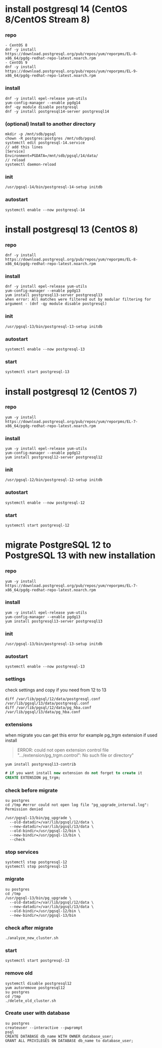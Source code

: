 # install postgresql 14 (CentOS 8/CentOS Stream 8)

### repo
```console
- CentOS 8
dnf -y install https://download.postgresql.org/pub/repos/yum/reporpms/EL-8-x86_64/pgdg-redhat-repo-latest.noarch.rpm
- CentOS 9
dnf -y install https://download.postgresql.org/pub/repos/yum/reporpms/EL-9-x86_64/pgdg-redhat-repo-latest.noarch.rpm
```

### install
```console
dnf -y install epel-release yum-utils
yum-config-manager --enable pgdg14
dnf -qy module disable postgresql
dnf -y install postgresql14-server postgresql14
```

### (optional) Install to another directory
```console
mkdir -p /mnt/sdb/pgsql
chown -R postgres:postgres /mnt/sdb/pgsql
systemctl edit postgresql-14.service
// add this lines
[Service]
Environment=PGDATA=/mnt/sdb/pgsql/14/data/
// reload
systemctl daemon-reload
```

### init
```console
/usr/pgsql-14/bin/postgresql-14-setup initdb
```

### autostart
```console
systemctl enable --now postgresql-14
```

# install postgresql 13 (CentOS 8)

### repo
```console
dnf -y install https://download.postgresql.org/pub/repos/yum/reporpms/EL-8-x86_64/pgdg-redhat-repo-latest.noarch.rpm
```

### install
```console
dnf -y install epel-release yum-utils
yum-config-manager --enable pgdg13
yum install postgresql13-server postgresql13
when error: All matches were filtered out by modular filtering for argument - (dnf -qy module disable postgresql)
```
### init
```console
/usr/pgsql-13/bin/postgresql-13-setup initdb
```

### autostart
```console
systemctl enable --now postgresql-13
```

### start
```console
systemctl start postgresql-13
```

# install postgresql 12 (CentOS 7)

### repo
```console
yum -y install https://download.postgresql.org/pub/repos/yum/reporpms/EL-7-x86_64/pgdg-redhat-repo-latest.noarch.rpm
```

### install
```console
yum -y install epel-release yum-utils
yum-config-manager --enable pgdg12
yum install postgresql12-server postgresql12
```
### init
```console
/usr/pgsql-12/bin/postgresql-12-setup initdb
```

### autostart
```console
systemctl enable --now postgresql-12
```

### start
```console
systemctl start postgresql-12
```

# migrate PostgreSQL 12 to PostgreSQL 13 with new installation

### repo
```console
yum -y install https://download.postgresql.org/pub/repos/yum/reporpms/EL-7-x86_64/pgdg-redhat-repo-latest.noarch.rpm
```

### install
```console
yum -y install epel-release yum-utils
yum-config-manager --enable pgdg13
yum install postgresql13-server postgresql13
```
### init
```console
/usr/pgsql-13/bin/postgresql-13-setup initdb
```

### autostart
```console
systemctl enable --now postgresql-13
```

### settings
check settings and copy if you need from 12 to 13
```console
diff /var/lib/pgsql/12/data/postgresql.conf /var/lib/pgsql/13/data/postgresql.conf
diff /var/lib/pgsql/12/data/pg_hba.conf /var/lib/pgsql/13/data/pg_hba.conf
```

### extensions
when migrate you can get this error for example pg_trgm extension if used install

>ERROR: could not open extension control file ".../extension/pg_trgm.control": No such file or directory"

```console
yum install postgresql13-contrib
```

```sql
# if you want install new extension do not forget to create it
CREATE EXTENSION pg_trgm;
```

### check before migrate
```console
su postgres
cd /tmp #error could not open log file "pg_upgrade_internal.log": Permission denied
```

```console
/usr/pgsql-13/bin/pg_upgrade \
  --old-datadir=/var/lib/pgsql/12/data \
  --new-datadir=/var/lib/pgsql/13/data \
  --old-bindir=/usr/pgsql-12/bin \
  --new-bindir=/usr/pgsql-13/bin \
  --check
```

### stop services
```console
systemctl stop postgresql-12
systemctl stop postgresql-13
```

### migrate

```console
su postgres
cd /tmp
/usr/pgsql-13/bin/pg_upgrade \
  --old-datadir=/var/lib/pgsql/12/data \
  --new-datadir=/var/lib/pgsql/13/data \
  --old-bindir=/usr/pgsql-12/bin \
  --new-bindir=/usr/pgsql-13/bin 
```

### check after migrate
```console
./analyze_new_cluster.sh
```

### start
```console
systemctl start postgresql-13
```

### remove old
```console
systemctl disable postgresql12
yum autoremove postgresql12
su postgres
cd /tmp
./delete_old_cluster.sh
```


### Create user with database
```console
su postgres
createuser --interactive --pwprompt
psql
CREATE DATABASE db_name WITH OWNER database_user;
GRANT ALL PRIVILEGES ON DATABASE db_name to database_user;
```
